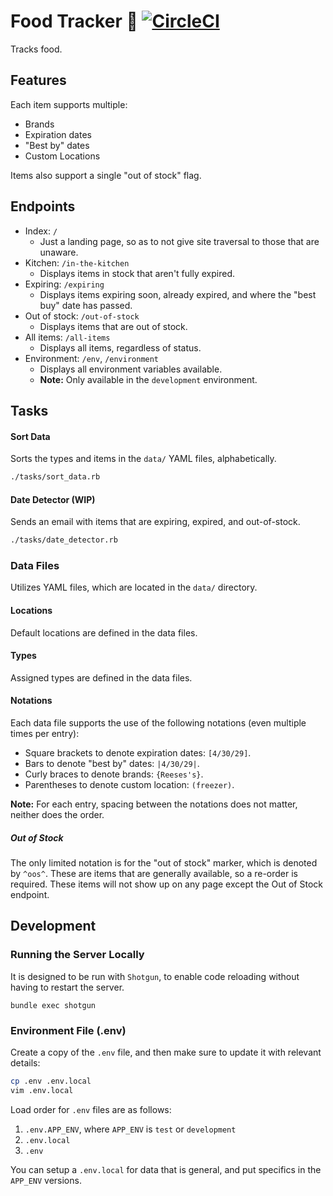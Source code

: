 # Food Tracker :hamburger: [![CircleCI](https://circleci.com/gh/trueheart78/food-tracker.svg?style=shield)](https://circleci.com/gh/trueheart78/food-tracker)

Tracks food.

## Features

Each item supports multiple:

* Brands
* Expiration dates
* "Best by" dates
* Custom Locations

Items also support a single "out of stock" flag.

## Endpoints

* Index: `/`
  * Just a landing page, so as to not give site traversal to those that are unaware.
* Kitchen: `/in-the-kitchen` 
  * Displays items in stock that aren't fully expired.
* Expiring: `/expiring`
  * Displays items expiring soon, already expired, and where the "best buy" date has passed.
* Out of stock: `/out-of-stock`
  * Displays items that are out of stock.
* All items: `/all-items`
  * Displays all items, regardless of status. 
* Environment: `/env`, `/environment`
  * Displays all environment variables available.
  * **Note:** Only available in the `development` environment.

## Tasks

#### Sort Data

Sorts the types and items in the `data/` YAML files, alphabetically.

```sh
./tasks/sort_data.rb
```

#### Date Detector (WIP)

Sends an email with items that are expiring, expired, and out-of-stock.

```sh
./tasks/date_detector.rb
```

### Data Files

Utilizes YAML files, which are located in the `data/` directory.

#### Locations

Default locations are defined in the data files.

#### Types

Assigned types are defined in the data files.

#### Notations

Each data file supports the use of the following notations (even multiple times per entry):

* Square brackets to denote expiration dates: `[4/30/29]`.
* Bars to denote "best by" dates: `|4/30/29|`.
* Curly braces to denote brands: `{Reeses's}`.
* Parentheses to denote custom location: `(freezer)`.

**Note:** For each entry, spacing between the notations does not matter, neither does the order.

##### Out of Stock

The only limited notation is for the "out of stock" marker, which is denoted by `^oos^`. These are items that are generally available, so a re-order is required. These items will not show up on any page except the Out of Stock endpoint.

## Development

### Running the Server Locally

It is designed to be run with `Shotgun`, to enable code reloading without having to restart the
server.

```
bundle exec shotgun
```

### Environment File (.env)

Create a copy of the `.env` file, and then make sure to update it with relevant details:

```sh
cp .env .env.local
vim .env.local
```

Load order for `.env` files are as follows:

1. `.env.APP_ENV`, where `APP_ENV` is `test` or `development`
2. `.env.local`
3. `.env`

You can setup a `.env.local` for data that is general, and put specifics in the
`APP_ENV` versions.
